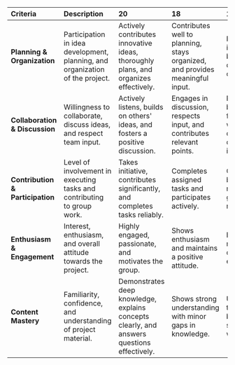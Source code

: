 | Criteria | Description | 20 | 18 | 16 | 12 | 10 |
| :--- | :--- | :--- | :--- | :--- | :--- | :--- |
| **Planning & Organization** | Participation in idea development, planning, and organization of the project. | Actively contributes innovative ideas, thoroughly plans, and organizes effectively. | Contributes well to planning, stays organized, and provides meaningful input. | Participates in planning but lacks depth or organization. | Minimal effort in planning, disorganized approach. | Little to no contribution to planning or organization. |
| **Collaboration & Discussion** | Willingness to collaborate, discuss ideas, and respect team input. | Actively listens, builds on others' ideas, and fosters a positive discussion. | Engages in discussion, respects input, and contributes relevant points. | Participates but may not fully engage with or consider others' ideas. | Limited participation in discussion, minimal engagement. | Uncooperative or dismissive of team input. |
| **Contribution & Participation** | Level of involvement in executing tasks and contributing to group work. | Takes initiative, contributes significantly, and completes tasks reliably. | Completes assigned tasks and participates actively. | Contributes but may require guidance or reminders. | Minimal effort, inconsistent participation. | Does not contribute meaningfully or avoids tasks. |
| **Enthusiasm & Engagement** | Interest, enthusiasm, and overall attitude towards the project. | Highly engaged, passionate, and motivates the group. | Shows enthusiasm and maintains a positive attitude. | Engages but may lack consistent enthusiasm. | Shows little excitement or motivation. | Disinterested, disengaged, or unmotivated. |
| **Content Mastery** | Familiarity, confidence, and understanding of project material. | Demonstrates deep knowledge, explains concepts clearly, and answers questions effectively. | Shows strong understanding with minor gaps in knowledge. | Understands the material but struggles with depth. | Limited understanding, difficulty explaining concepts. | Lacks knowledge or shows no effort to engage with content. |
